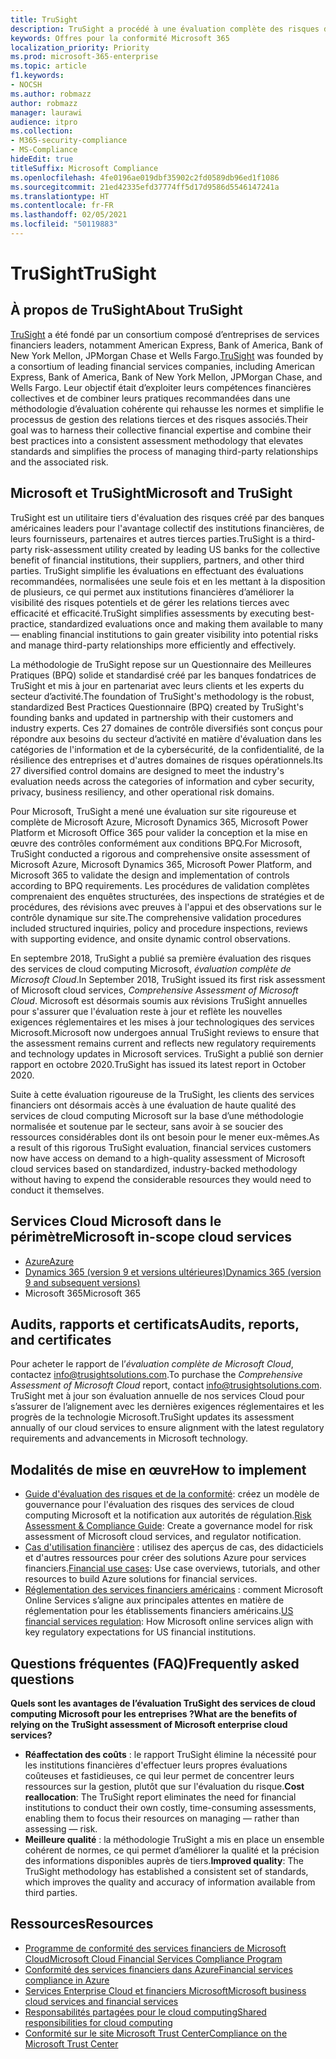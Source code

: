 ```yaml
---
title: TruSight
description: TruSight a procédé à une évaluation complète des risques des services de cloud computing Microsoft, conçus pour répondre aux exigences rigoureuses de ses clients de services financiers.
keywords: Offres pour la conformité Microsoft 365
localization_priority: Priority
ms.prod: microsoft-365-enterprise
ms.topic: article
f1.keywords:
- NOCSH
ms.author: robmazz
author: robmazz
manager: laurawi
audience: itpro
ms.collection:
- M365-security-compliance
- MS-Compliance
hideEdit: true
titleSuffix: Microsoft Compliance
ms.openlocfilehash: 4fe0196ae019dbf35902c2fd0589db96ed1f1086
ms.sourcegitcommit: 21ed42335efd37774ff5d17d9586d5546147241a
ms.translationtype: HT
ms.contentlocale: fr-FR
ms.lasthandoff: 02/05/2021
ms.locfileid: "50119883"
---
```

# <a name="trusight"></a><span data-ttu-id="ae79f-104">TruSight</span><span class="sxs-lookup"><span data-stu-id="ae79f-104">TruSight</span></span>

## <a name="about-trusight"></a><span data-ttu-id="ae79f-105">À propos de TruSight</span><span class="sxs-lookup"><span data-stu-id="ae79f-105">About TruSight</span></span>

<span data-ttu-id="ae79f-106">[TruSight](https://trusightsolutions.com/) a été fondé par un consortium composé d’entreprises de services financiers leaders, notamment American Express, Bank of America, Bank of New York Mellon, JPMorgan Chase et Wells Fargo.</span><span class="sxs-lookup"><span data-stu-id="ae79f-106">[TruSight](https://trusightsolutions.com/) was founded by a consortium of leading financial services companies, including American Express, Bank of America, Bank of New York Mellon, JPMorgan Chase, and Wells Fargo.</span></span> <span data-ttu-id="ae79f-107">Leur objectif était d’exploiter leurs compétences financières collectives et de combiner leurs pratiques recommandées dans une méthodologie d’évaluation cohérente qui rehausse les normes et simplifie le processus de gestion des relations tierces et des risques associés.</span><span class="sxs-lookup"><span data-stu-id="ae79f-107">Their goal was to harness their collective financial expertise and combine their best practices into a consistent assessment methodology that elevates standards and simplifies the process of managing third-party relationships and the associated risk.</span></span>

## <a name="microsoft-and-trusight"></a><span data-ttu-id="ae79f-108">Microsoft et TruSight</span><span class="sxs-lookup"><span data-stu-id="ae79f-108">Microsoft and TruSight</span></span>

<span data-ttu-id="ae79f-109">TruSight est un utilitaire tiers d'évaluation des risques créé par des banques américaines leaders pour l'avantage collectif des institutions financières, de leurs fournisseurs, partenaires et autres tierces parties.</span><span class="sxs-lookup"><span data-stu-id="ae79f-109">TruSight is a third-party risk-assessment utility created by leading US banks for the collective benefit of financial institutions, their suppliers, partners, and other third parties.</span></span> <span data-ttu-id="ae79f-110">TruSight simplifie les évaluations en effectuant des évaluations recommandées, normalisées une seule fois et en les mettant à la disposition de plusieurs, ce qui permet aux institutions financières d’améliorer la visibilité des risques potentiels et de gérer les relations tierces avec efficacité et efficacité.</span><span class="sxs-lookup"><span data-stu-id="ae79f-110">TruSight simplifies assessments by executing best-practice, standardized evaluations once and making them available to many — enabling financial institutions to gain greater visibility into potential risks and manage third-party relationships more efficiently and effectively.</span></span>

<span data-ttu-id="ae79f-111">La méthodologie de TruSight repose sur un Questionnaire des Meilleures Pratiques (BPQ) solide et standardisé créé par les banques fondatrices de TruSight et mis à jour en partenariat avec leurs clients et les experts du secteur d’activité.</span><span class="sxs-lookup"><span data-stu-id="ae79f-111">The foundation of TruSight's methodology is the robust, standardized Best Practices Questionnaire (BPQ) created by TruSight's founding banks and updated in partnership with their customers and industry experts.</span></span> <span data-ttu-id="ae79f-112">Ces 27 domaines de contrôle diversifiés sont conçus pour répondre aux besoins du secteur d’activité en matière d'évaluation dans les catégories de l'information et de la cybersécurité, de la confidentialité, de la résilience des entreprises et d'autres domaines de risques opérationnels.</span><span class="sxs-lookup"><span data-stu-id="ae79f-112">Its 27 diversified control domains are designed to meet the industry's evaluation needs across the categories of information and cyber security, privacy, business resiliency, and other operational risk domains.</span></span>

<span data-ttu-id="ae79f-113">Pour Microsoft, TruSight a mené une évaluation sur site rigoureuse et complète de Microsoft Azure, Microsoft Dynamics 365, Microsoft Power Platform et Microsoft Office 365 pour valider la conception et la mise en œuvre des contrôles conformément aux conditions BPQ.</span><span class="sxs-lookup"><span data-stu-id="ae79f-113">For Microsoft, TruSight conducted a rigorous and comprehensive onsite assessment of Microsoft Azure, Microsoft Dynamics 365, Microsoft Power Platform, and Microsoft 365 to validate the design and implementation of controls according to BPQ requirements.</span></span> <span data-ttu-id="ae79f-114">Les procédures de validation complètes comprenaient des enquêtes structurées, des inspections de stratégies et de procédures, des révisions avec preuves à l'appui et des observations sur le contrôle dynamique sur site.</span><span class="sxs-lookup"><span data-stu-id="ae79f-114">The comprehensive validation procedures included structured inquiries, policy and procedure inspections, reviews with supporting evidence, and onsite dynamic control observations.</span></span>

<span data-ttu-id="ae79f-115">En septembre 2018, TruSight a publié sa première évaluation des risques des services de cloud computing Microsoft, *évaluation complète de Microsoft Cloud*.</span><span class="sxs-lookup"><span data-stu-id="ae79f-115">In September 2018, TruSight issued its first risk assessment of Microsoft cloud services, *Comprehensive Assessment of Microsoft Cloud*.</span></span> <span data-ttu-id="ae79f-116">Microsoft est désormais soumis aux révisions TruSight annuelles pour s'assurer que l'évaluation reste à jour et reflète les nouvelles exigences réglementaires et les mises à jour technologiques des services Microsoft.</span><span class="sxs-lookup"><span data-stu-id="ae79f-116">Microsoft now undergoes annual TruSight reviews to ensure that the assessment remains current and reflects new regulatory requirements and technology updates in Microsoft services.</span></span> <span data-ttu-id="ae79f-117">TruSight a publié son dernier rapport en octobre 2020.</span><span class="sxs-lookup"><span data-stu-id="ae79f-117">TruSight has issued its latest report in October 2020.</span></span>

<span data-ttu-id="ae79f-118">Suite à cette évaluation rigoureuse de la TruSight, les clients des services financiers ont désormais accès à une évaluation de haute qualité des services de cloud computing Microsoft sur la base d’une méthodologie normalisée et soutenue par le secteur, sans avoir à se soucier des ressources considérables dont ils ont besoin pour le mener eux-mêmes.</span><span class="sxs-lookup"><span data-stu-id="ae79f-118">As a result of this rigorous TruSight evaluation, financial services customers now have access on demand to a high-quality assessment of Microsoft cloud services based on standardized, industry-backed methodology without having to expend the considerable resources they would need to conduct it themselves.</span></span>

## <a name="microsoft-in-scope-cloud-services"></a><span data-ttu-id="ae79f-119">Services Cloud Microsoft dans le périmètre</span><span class="sxs-lookup"><span data-stu-id="ae79f-119">Microsoft in-scope cloud services</span></span>

- [<span data-ttu-id="ae79f-120">Azure</span><span class="sxs-lookup"><span data-stu-id="ae79f-120">Azure</span></span>](https://aka.ms/AzureCompliance)
- [<span data-ttu-id="ae79f-121">Dynamics 365 (version 9 et versions ultérieures)</span><span class="sxs-lookup"><span data-stu-id="ae79f-121">Dynamics 365 (version 9 and subsequent versions)</span></span>](https://aka.ms/d365-compliance-list)
- <span data-ttu-id="ae79f-122">Microsoft 365</span><span class="sxs-lookup"><span data-stu-id="ae79f-122">Microsoft 365</span></span>

## <a name="audits-reports-and-certificates"></a><span data-ttu-id="ae79f-123">Audits, rapports et certificats</span><span class="sxs-lookup"><span data-stu-id="ae79f-123">Audits, reports, and certificates</span></span>

<span data-ttu-id="ae79f-124">Pour acheter le rapport de l’*évaluation complète de Microsoft Cloud*, contactez info@trusightsolutions.com.</span><span class="sxs-lookup"><span data-stu-id="ae79f-124">To purchase the *Comprehensive Assessment of Microsoft Cloud* report, contact info@trusightsolutions.com.</span></span> <span data-ttu-id="ae79f-125">TruSight met à jour son évaluation annuelle de nos services Cloud pour s’assurer de l’alignement avec les dernières exigences réglementaires et les progrès de la technologie Microsoft.</span><span class="sxs-lookup"><span data-stu-id="ae79f-125">TruSight updates its assessment annually of our cloud services to ensure alignment with the latest regulatory requirements and advancements in Microsoft technology.</span></span>

## <a name="how-to-implement"></a><span data-ttu-id="ae79f-126">Modalités de mise en œuvre</span><span class="sxs-lookup"><span data-stu-id="ae79f-126">How to implement</span></span>

- <span data-ttu-id="ae79f-127">[Guide d'évaluation des risques et de la conformité](https://aka.ms/RiskGovernanceGuide): créez un modèle de gouvernance pour l'évaluation des risques des services de cloud computing Microsoft et la notification aux autorités de régulation.</span><span class="sxs-lookup"><span data-stu-id="ae79f-127">[Risk Assessment & Compliance Guide](https://aka.ms/RiskGovernanceGuide): Create a governance model for risk assessment of Microsoft cloud services, and regulator notification.</span></span>
- <span data-ttu-id="ae79f-128">[Cas d'utilisation financière](/azure/industry/financial/) : utilisez des aperçus de cas, des didacticiels et d'autres ressources pour créer des solutions Azure pour services financiers.</span><span class="sxs-lookup"><span data-stu-id="ae79f-128">[Financial use cases](/azure/industry/financial/): Use case overviews, tutorials, and other resources to build Azure solutions for financial services.</span></span>
- <span data-ttu-id="ae79f-129">[Réglementation des services financiers américains](https://aka.ms/FinServ-Guide-US) : comment Microsoft Online Services s’aligne aux principales attentes en matière de réglementation pour les établissements financiers américains.</span><span class="sxs-lookup"><span data-stu-id="ae79f-129">[US financial services regulation](https://aka.ms/FinServ-Guide-US): How Microsoft online services align with key regulatory expectations for US financial institutions.</span></span>

## <a name="frequently-asked-questions"></a><span data-ttu-id="ae79f-130">Questions fréquentes (FAQ)</span><span class="sxs-lookup"><span data-stu-id="ae79f-130">Frequently asked questions</span></span>

<span data-ttu-id="ae79f-131">**Quels sont les avantages de l’évaluation TruSight des services de cloud computing Microsoft pour les entreprises ?**</span><span class="sxs-lookup"><span data-stu-id="ae79f-131">**What are the benefits of relying on the TruSight assessment of Microsoft enterprise cloud services?**</span></span>

- <span data-ttu-id="ae79f-132">**Réaffectation des coûts** : le rapport TruSight élimine la nécessité pour les institutions financières d'effectuer leurs propres évaluations coûteuses et fastidieuses, ce qui leur permet de concentrer leurs ressources sur la gestion, plutôt que sur l'évaluation du risque.</span><span class="sxs-lookup"><span data-stu-id="ae79f-132">**Cost reallocation**: The TruSight report eliminates the need for financial institutions to conduct their own costly, time-consuming assessments, enabling them to focus their resources on managing — rather than assessing — risk.</span></span>
- <span data-ttu-id="ae79f-133">**Meilleure qualité** : la méthodologie TruSight a mis en place un ensemble cohérent de normes, ce qui permet d’améliorer la qualité et la précision des informations disponibles auprès de tiers.</span><span class="sxs-lookup"><span data-stu-id="ae79f-133">**Improved quality**: The TruSight methodology has established a consistent set of standards, which improves the quality and accuracy of information available from third parties.</span></span>

## <a name="resources"></a><span data-ttu-id="ae79f-134">Ressources</span><span class="sxs-lookup"><span data-stu-id="ae79f-134">Resources</span></span>

- [<span data-ttu-id="ae79f-135">Programme de conformité des services financiers de Microsoft Cloud</span><span class="sxs-lookup"><span data-stu-id="ae79f-135">Microsoft Cloud Financial Services Compliance Program</span></span>](https://aka.ms/FSCP-Print)
- [<span data-ttu-id="ae79f-136">Conformité des services financiers dans Azure</span><span class="sxs-lookup"><span data-stu-id="ae79f-136">Financial services compliance in Azure</span></span>](https://aka.ms/FinServ-Compliance-Azure)
- [<span data-ttu-id="ae79f-137">Services Enterprise Cloud et financiers Microsoft</span><span class="sxs-lookup"><span data-stu-id="ae79f-137">Microsoft business cloud services and financial services</span></span>](https://aka.ms/FinServ-Compliance)
- [<span data-ttu-id="ae79f-138">Responsabilités partagées pour le cloud computing</span><span class="sxs-lookup"><span data-stu-id="ae79f-138">Shared responsibilities for cloud computing</span></span>](https://aka.ms/sharedresponsibility)
- [<span data-ttu-id="ae79f-139">Conformité sur le site Microsoft Trust Center</span><span class="sxs-lookup"><span data-stu-id="ae79f-139">Compliance on the Microsoft Trust Center</span></span>](https://www.microsoft.com/trust-center/compliance/compliance-overview)
